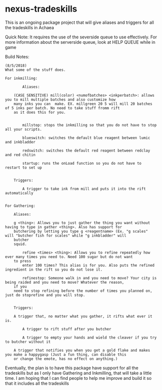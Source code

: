 # nexus-tradeskills
This is an ongoing package project that will give aliases and triggers for all the tradeskills in Achaea

Quick Note: It requires the use of the severside queue to use effectively. For more information about the serverside queue, look at HELP 	QUEUE while in game

Build Notes:
	
	(8/5/2018)
	What some of the stuff does.

	For inkmilling:
	
			Aliases:
	
		(CASE SENSITIVE) mill(color) <numofbatches> <inkperbatch>: allows you to mill multiple batches and also customize how 
		many inks you can  make. EX. millgreen 20 5 will mill 20 batches of 5 inks per batch. No need to take stuff fromm rift
		as it does this for you.
    	
       
       		millstop: stops the inkmilling so that you do not have to stop all your scripts.
        
        	blueswitch: switches the default blue reagent between lumic and inkbladder
        
        	redswitch: switches the default red reagent between redclay and red chitin
        
        	startup: runs the onLoad function so you do not have to restart to set up
        

   		Triggers:
       
       		A trigger to take ink from mill and puts it into the rift automatically
            

	For Gathering:
	
		Aliases:
    	
		g <thing>: Allows you to just gather the thing you want without having to type in gather <thing>. Also has support for
		butchering by letting you type g <reagentname> (Ex. "g scales" will "butcher fish for scales" while "g inkbladder" will
		butcher
		squid.
       
       		refine <times> <thing>: Allows you to refine repeatedly how ever many times you need to. Need 100 sugar but do not want
		to press
       		enter 100 times? This alias is for you. Also puts the refined ingredient in the rift so you do not lose it.
        
        	refinestop: Someone walk in and you need to move? Your city is being raided and you need to move? Whatever the reason,
		if you
		need to stop refining before the number of times you planned on, just do stoprefine and you will stop.


   		Triggers:
     	
		A trigger that, no matter what you gather, it rifts what ever it is.
	
        	A trigger to rift stuff after you butcher
	
        	A trigger to empty your hands and wield the cleaver if you try to butcher without it
        
		A trigger that notifies you when you get a gold flake and makes you make a happygasp (Just a fun thing, can disable this
		or change the emote, has no effect on anything.)
        


Eventually, the plan is to have this package have support for all the tradeskills but as I only have Gathering and Inkmilling, that will
take a little time. I am hoping that I can find people to help me improve and build it so that it includes all the tradeskills

